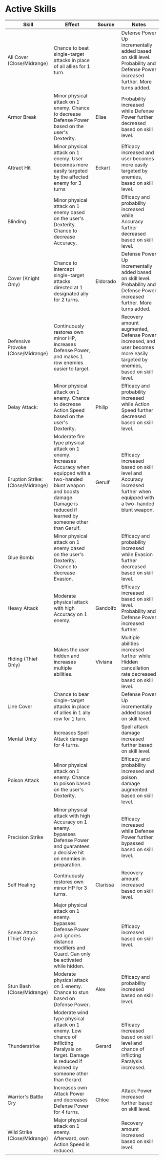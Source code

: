 # Active Skills

| Skill                              | Effect                                                                                                                                                                                       | Source   | Notes                                                                                                                         |
| ---------------------------------- | -------------------------------------------------------------------------------------------------------------------------------------------------------------------------------------------- | -------- | ----------------------------------------------------------------------------------------------------------------------------- |
| All Cover (Close/Midrange)         | Chance to beat single-target attacks in place of all allies for 1 turn.                                                                                                                      |          | Defense Power Up incrementally added based on skill level. Probability and Defense Power increased further. More turns added. |
| Armor Break                        | Minor physical attack on 1 enemy. Chance to decrease Defense Power based on the user's Dexterity.                                                                                            | Elise    | Probability increased while Defense Power further decreased based on skill level.                                             |
| Attract Hit                        | Minor physical attack on 1 enemy. User becomes more easily targeted by the affected enemy for 3 turns                                                                                        | Eckart   | Efficacy increased and user becomes more easily targeted by enemies, based on skill level.                                    |
| Blinding                           | Minor physical attack on 1 enemy based on the user's Dexterity. Chance to decrease Accuracy.                                                                                                 |          | Efficacy and probability increased while Accuracy further decreased based on skill level.                                     |
| Cover (Knight Only)                | Chance to intercept single-target attacks directed at 1 designated ally for 2 turns.                                                                                                         | Eldorado | Defense Power Up incrementally added based on skill level. Probability and Defense Power increased further. More turns added. |
| Defensive Provoke (Close/Midrange) | Continuously restores own minor HP, increases Defense Power, and makes 1 row enemies easier to target.                                                                                       |          | Recovery amount augmented, Defense Power increased, and user becomes more easily targeted by enemies, based on skill level.   |
| Delay Attack:                      | Minor physical attack on 1 enemy. Chance to decrease Action Speed based on the user's Dexterity.                                                                                             | Philip   | Efficacy and probability increased while Action Speed further decreased based on skill level.                                 |
| Eruption Strike: (Close/Midrange)  | Moderate fire type physical attack on 1 enemy. Increases Accuracy when equipped with a two-handed blunt weapon and boosts damage. Damage is reduced if learned by someone other than Gerulf. | Gerulf   | Efficacy increased based on skill level and Accuracy increased further when equipped with a two-handed blunt weapon.          |
| Glue Bomb:                         | Minor physical attack on 1 enemy based on the user's Dexterity. Chance to decrease Evasion.                                                                                                  |          | Efficacy and probability increased while Evasion further decreased based on skill level.                                      |
| Heavy Attack                       | Moderate physical attack with high Accuracy on 1 enemy.                                                                                                                                      | Gandolfo | Efficacy increased based on skill level. Probability and Defense Power increased further.                                     |
| Hiding (Thief Only)                | Makes the user hidden and increases multiple abilities.                                                                                                                                      | Viviana  | Multiple abilities increased further while Hidden cancellation rate decreased based on skill level.                           |
| Line Cover                         | Chance to bear single-target attacks in place of allies in 1 ally row for 1 turn.                                                                                                            |          | Defense Power Up incrementally added based on skill level.                                                                    |
| Mental Unity                       | Increases Spell Attack damage for 4 turns.                                                                                                                                                   |          | Spell attack damage increased further based on skill level.                                                                   |
| Poison Attack                      | Minor physical attack on 1 enemy. Chance to poison based on the user's Dexterity.                                                                                                            |          | Efficacy and probability increased and poison damage augmented based on skill level.                                          |
| Precision Strike                   | Minor physical attack with high Accuracy on 1 enemy. bypasses Defense Power and guarantees a decisive hit on enemies in preparation.                                                         |          | Efficacy increased while Defense Power further bypassed based on skill level.                                                 |
| Self Healing                       | Continuously restores own minor HP for 3 turns.                                                                                                                                              | Clarissa | Recovery amount increased based on skill level.                                                                               |
| Sneak Attack (Thief Only)          | Major physical attack on 1 enemy. bypasses Defense Power and ignores distance modifiers and Guard. Can only be activated while hidden.                                                       |          | Efficacy increased based on skill level.                                                                                      |
| Stun Bash (Close/Midrange)         | Moderate physical attack on 1 enemy. Chance to stun based on Defense Power.                                                                                                                  | Alex     | Efficacy and probability increased based on skill level.                                                                      |
| Thunderstrike                      | Moderate wind type physical attack on 1 enemy. Low chance of inflicting Paralysis on target. Damage is reduced if learned by someone other than Gerard.                                      | Gerard   | Efficacy increased based on skill level and chance of inflicting Paralysis increased.                                         |
| Warrior's Battle Cry               | Increases own Attack Power and decreases Defense Power for 4 turns.                                                                                                                          | Chloe    | Attack Power increased further based on skill level.                                                                          |
| Wild Strike (Close/Midrange)       | Major physical attack on 1 enemy. Afterward, own Action Speed is reduced.                                                                                                                    |          | Recovery amount increased based on skill level.                                                                               |